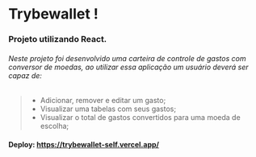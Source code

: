 #  Trybewallet  ! 

### Projeto utilizando React.

###### Neste projeto foi desenvolvido uma carteira de controle de gastos com conversor de moedas, ao utilizar essa aplicação um usuário deverá ser capaz de:

> - Adicionar, remover e editar um gasto;
> - Visualizar uma tabelas com seus gastos;
> - Visualizar o total de gastos convertidos para uma moeda de escolha;

#### Deploy: https://trybewallet-self.vercel.app/
